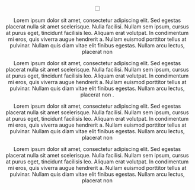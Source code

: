  

<!DOCTYPE html>
<html>
    <head>
        <link href="https://fonts.googleapis.com/icon?family=Material+Icons"
      rel="stylesheet">
    </head>
    <body>
    <center>
        <div class="main">
            <input type="checkbox" id="toggle">
            <label for="toggle"></label>
            <div class="card">
                <p> Lorem ipsum dolor sit amet, consectetur adipiscing elit. Sed egestas placerat nulla sit amet scelerisque. Nulla facilisi. Nullam sem ipsum, cursus at purus eget, tincidunt facilisis leo. Aliquam erat volutpat. In condimentum mi eros, quis viverra augue hendrerit a. Nullam euismod porttitor tellus at pulvinar. Nullam quis diam vitae elit finibus egestas. Nullam arcu lectus, placerat non </p>
            </div>
            <div class="card">
                <p> Lorem ipsum dolor sit amet, consectetur adipiscing elit. Sed egestas placerat nulla sit amet scelerisque. Nulla facilisi. Nullam sem ipsum, cursus at purus eget, tincidunt facilisis leo. Aliquam erat volutpat. In condimentum mi eros, quis viverra augue hendrerit a. Nullam euismod porttitor tellus at pulvinar. Nullam quis diam vitae elit finibus egestas. Nullam arcu lectus, placerat non  .</p>
            </div>
            <div class="card">
             <p>    Lorem ipsum dolor sit amet, consectetur adipiscing elit. Sed egestas placerat nulla sit amet scelerisque. Nulla facilisi. Nullam sem ipsum, cursus at purus eget, tincidunt facilisis leo. Aliquam erat volutpat. In condimentum mi eros, quis viverra augue hendrerit a. Nullam euismod porttitor tellus at pulvinar. Nullam quis diam vitae elit finibus egestas. Nullam arcu lectus, placerat non</p>
            </div>
            <div class="card">
                <p> Lorem ipsum dolor sit amet, consectetur adipiscing elit. Sed egestas placerat nulla sit amet scelerisque. Nulla facilisi. Nullam sem ipsum, cursus at purus eget, tincidunt facilisis leo. Aliquam erat volutpat. In condimentum mi eros, quis viverra augue hendrerit a. Nullam euismod porttitor tellus at pulvinar. Nullam quis diam vitae elit finibus egestas. Nullam arcu lectus, placerat non </p>
            </div>
        </div>
        </center>
       <style>
        
@import url('https://fonts.googleapis.com/css2?family=Poppins:wght@300&display=swap');
*{
    transition:all .5s ease;
}
input{
    visibility:hidden;
}
label{
    margin:20px;
    display:inline-block ;
    height:50px;
    width:50px;
    border-radius:50%;
    box-shadow:5px 5px 5px gray;
}
label::before{
    content:"light_mode";
    font-family:"Material Icons";
    font-size:30px;
    position:relative;
    color:black;
    top:10px;
}
input:checked + label::before{
    content:"dark_mode";
    font-family:"Material Icons";
    font-size:30px;
    position:relative;
    top:10px;
    color:white;
}
.card{
    margin:20px;
    display:inline-block ;
    border:1px solid black;
    font-size:20px;
    letter-spacing:2px ;
    word-spacing:2px;
    box-shadow:5px 5px 5px gray;
    background-color:transparent;
}
input:checked ~ div{
    background:black;
    color:white;
    box-shadow:10px 10px 10px black,
               10px 10px 12px black,
               10px 10px 15px black,
               10px 10px 20px #303030;
    font-family:'Poppins',sans-serif;
    border-radius:10px;
}
input:checked + label{
      background:black;
      box-shadow:5px 5px 5px black;
      
}
     </style>
    </body>
</html>
